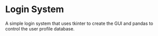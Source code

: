# Login System

A simple login system that uses tkinter to create the GUI and pandas to control the user profile database. 

